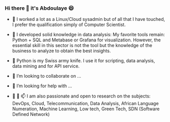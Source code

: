 ### Hi there 👋  it's  Abdoulaye 😄

- 🔭 I worked a lot as a Linux/Cloud sysadmin but of all that I have touched, I prefer the qualification simply of Computer Scientist.
- 🌱 I developed solid knowledge in data analysis:
      My favorite tools remain: Python + SQL and Metabase or Grafana for visualization.
      However, the essential skill in this sector is not the tool but the knowledge of the business to analyze to obtain the best insights.

- 🌱 Python is my Swiss army knife. I use it for scripting, data analysis, data mining and for API service.
- 👯 I’m looking to collaborate on ...
- 🤔 I’m looking for help with ...
- 💬 👯 📫  I am also passionate and open to research on the subjects: DevOps, Cloud, Telecommunication, 
    Data Analysis, African Language Numeration, Machine Learning, Low tech, Green Tech, SDN (Software Defined Network)

<!--
**bylaye/bylaye** is a ✨ _special_ ✨ repository because its `README.md` (this file) appears on your GitHub profile.

Here are some ideas to get you started:

- 🔭 I worked a lot as a Linux/Cloud sysadmin but of all that I have touched, I prefer the qualification simply of Computer Scientist.
- 🌱 I developed solid knowledge in data analysis:
      My favorite tools remain: Python + SQL and Metabase or Grafana for visualization.
      However, the essential skill in this sector is not the tool but the knowledge of the business to analyze to obtain the best insights.

- 🌱 Python is my Swiss army knife. I use it for scripting, data analysis, data mining and for API service.
- 👯 I’m looking to collaborate on ...
- 🤔 I’m looking for help with ...
- 💬 👯 📫  I am also passionate and open to research on the subjects: DevOps, Cloud, Telecommunication, 
    Data Analysis, African Language Numeration, Machine Learning, Low tech, Green Tech, SDN (Software Defined Network)
-->
